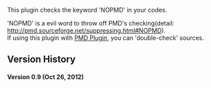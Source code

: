 This plugin checks the keyword 'NOPMD' in your codes.

'NOPMD' is a evil word to throw off PMD's checking(detail:
<http://pmd.sourceforge.net/suppressing.html#NOPMD>).  
If using this plugin with [PMD
Plugin](https://wiki.jenkins.io/display/JENKINS/PMD+Plugin), you can
'double-check' sources.

## Version History

#### Version 0.9 (Oct 26, 2012)
